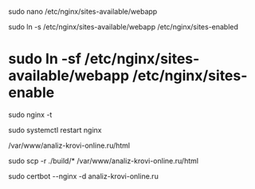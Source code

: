 
sudo nano /etc/nginx/sites-available/webapp

sudo ln -s /etc/nginx/sites-available/webapp /etc/nginx/sites-enabled
# sudo ln -sf /etc/nginx/sites-available/webapp /etc/nginx/sites-enable

sudo nginx -t


sudo systemctl restart nginx

/var/www/analiz-krovi-online.ru/html

sudo scp -r ./build/* /var/www/analiz-krovi-online.ru/html




sudo certbot --nginx -d analiz-krovi-online.ru